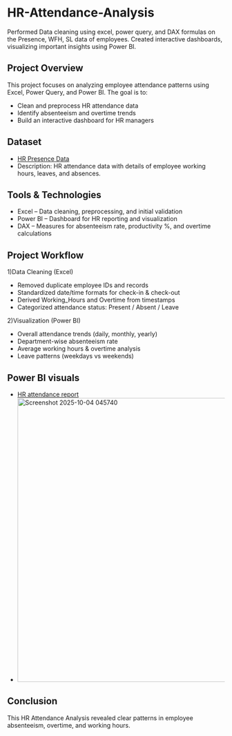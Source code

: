 # HR-Attendance-Analysis
Performed Data cleaning using excel, power query, and DAX formulas on the Presence, WFH, SL data of employees. Created interactive dashboards, visualizing important insights using Power BI.

## Project Overview
This project focuses on analyzing employee attendance patterns using Excel, Power Query, and Power BI.
The goal is to:
- Clean and preprocess HR attendance data
- Identify absenteeism and overtime trends
- Build an interactive dashboard for HR managers

## Dataset
- <a href="https://github.com/Vedant2331/Vedant-HR-analysis/blob/main/Attendance%20Sheet%202022-2023_Masked.xlsx">HR Presence Data</a>
- Description: HR attendance data with details of employee working hours, leaves, and absences.

## Tools & Technologies
- Excel – Data cleaning, preprocessing, and initial validation
- Power BI – Dashboard for HR reporting and visualization
- DAX – Measures for absenteeism rate, productivity %, and overtime calculations

## Project Workflow
1️)Data Cleaning (Excel)
- Removed duplicate employee IDs and records
- Standardized date/time formats for check-in & check-out
- Derived Working_Hours and Overtime from timestamps
- Categorized attendance status: Present / Absent / Leave
  
2)Visualization (Power BI)
- Overall attendance trends (daily, monthly, yearly)
- Department-wise absenteeism rate
- Average working hours & overtime analysis
- Leave patterns (weekdays vs weekends)

## Power BI visuals 
- <a href="https://github.com/Vedant2331/Vedant-HR-analysis/blob/main/HR%20Data%20Analytics.pbix">HR attendance report</a>
- <img width="1163" height="658" alt="Screenshot 2025-10-04 045740" src="https://github.com/user-attachments/assets/5281d43a-9f5d-4ec9-9bdd-3baa879c49e0" />


## Conclusion
This HR Attendance Analysis revealed clear patterns in employee absenteeism, overtime, and working hours.
  
